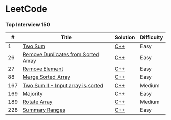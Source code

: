 LeetCode
========

### Top Interview 150

| #  | Title                                          | Solution                                             | Difficulty |
|---|------------------------------------------------|------------------------------------------------------|------------|
| 1  | [Two Sum](https://leetcode.com/problems/two-sum/) | [C++](./Top_Interview_150/cpp/Two_Sum_1/main.cpp) | Easy       |
| 26  | [Remove Duplicates from Sorted Array](https://leetcode.com/problems/remove-duplicates-from-sorted-array/description/) | [C++](./Top_Interview_150/cpp/Remove_Element_26/main.cpp) | Easy       |
| 27  | [Remove Element](https://leetcode.com/problems/remove-element/) | [C++](./Top_Interview_150/cpp/Remove_Duplicates_from_Sorted_Array_26/main.cpp) | Easy       |
| 88  | [Merge Sorted Array](https://leetcode.com/problems/merge-sorted-array/) | [C++](./Top_Interview_150/cpp/Merge_Sorted_Array_88/main.cpp) | Easy       |
| 167  | [Two Sum II - Input array is sorted](https://leetcode.com/problems/two-sum-ii-input-array-is-sorted/) | [C++](./Top_Interview_150/cpp/Two_Sum_Sorted_167/main.cpp) | Medium       |
| 169  | [Majority](https://leetcode.com/problems/majority-element/description/?envType=study-plan-v2&envId=top-interview-150) | [C++](./Top_Interview_150/cpp/Majority_Element_169/main.cpp) | Easy       |
| 189  | [Rotate Array](https://leetcode.com/problems/rotate-array/description/?envType=study-plan-v2&envId=top-interview-150) | [C++](./Top_Interview_150/cpp/Rotate_Array_189/main.cpp) | Medium       |
| 228  | [Summary Ranges](https://leetcode.com/problems/summary-ranges/) | [C++](./Top_Interview_150/cpp/Summary_Ranges_228/main.cpp) | Easy       |
